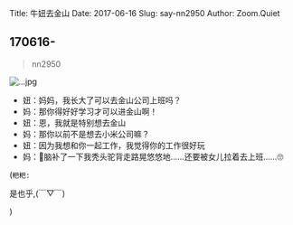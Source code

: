 Title: 牛妞去金山
Date: 2017-06-16
Slug: say-nn2950
Author: Zoom.Quiet


## 170616-
> nn2950


![...jpg](http://zoomquiet.qiniucdn.com/niuniu-albums/nn2017/170616-nn2950.jpeg?imageView2/2/w/360)


- 妞：妈妈，我长大了可以去金山公司上班吗？
- 妈：那你得好好学习才可以进金山啊！
- 妞：恩，我就是特别想去金山
- 妈：那你以前不是想去小米公司嘛？
- 妞：因为我想和你一起工作，我觉得你的工作很好玩
- 妈：🤔脑补了一下我秃头驼背走路晃悠悠地……还要被女儿拉着去上班……🙄


(`粑粑:` 

是也乎,(￣▽￣)


)
